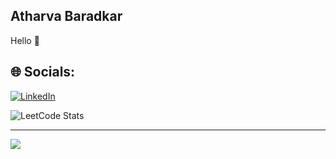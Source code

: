 ## Atharva Baradkar
Hello 👋

## 🌐 Socials:
[![LinkedIn](https://img.shields.io/badge/LinkedIn-%230077B5.svg?logo=linkedin&logoColor=white)](https://linkedin.com/in/atharva-baradkar)

![LeetCode Stats](https://leetcard.jacoblin.cool/Atharva_Baradkar?theme=dark&font=Lato&ext=heatmap)

---
[![](https://visitcount.itsvg.in/api?id=leetcodr&icon=0&color=0)](https://visitcount.itsvg.in)
